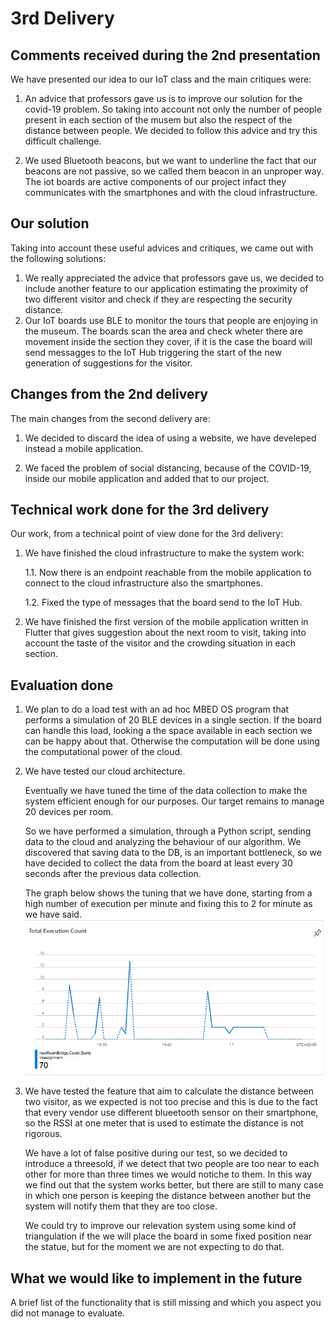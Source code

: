 # 3rd Delivery

## Comments received during the 2nd presentation

We have presented our idea to our IoT class and the main critiques were:

1. An advice that professors gave us is to improve our solution for the covid-19 problem. So taking into account not only the number of people present in each section of the musem but also the respect of the distance between people. We decided to follow this advice and try this difficult challenge.

2. We used Bluetooth beacons, but we want to underline the fact that our beacons are not passive, so we called them beacon in an unproper way. The iot boards are active components of our project infact they communicates with the smartphones and with the cloud infrastructure.

## Our solution

Taking into account these useful advices and critiques, we came out with the following solutions:

1. We really appreciated the advice that professors gave us, we decided to include another feature to our application estimating the proximity of two different visitor and check if they are respecting the security distance.
2. Our IoT boards use BLE to monitor the tours that people are enjoying in the museum. The boards scan the area and check wheter there are movement inside the section they cover, if it is the case the board will send messagges to the IoT Hub triggering the start of the new generation of suggestions for the visitor.

## Changes from the 2nd delivery

The main changes from the second delivery are:

1. We decided to discard the idea of using a website, we have develeped instead a mobile application.

2. We faced the problem of social distancing, because of the COVID-19, inside our mobile application and added that to our project.

## Technical work done for the 3rd delivery

Our work, from a technical point of view done for the 3rd delivery:

1. We have finished the cloud infrastructure to make the system work:

    1.1. Now there is an endpoint reachable from the mobile application to connect to the cloud infrastructure also the smartphones.

    1.2. Fixed the type of messages that the board send to the IoT Hub.

2. We have finished the first version of the mobile application written in Flutter that gives suggestion about the next room to visit, taking into account the taste of the visitor and the crowding situation in each section.

## Evaluation done

1. We plan to do a load test with an ad hoc MBED OS program that performs a simulation of 20 BLE devices in a single section. If the board can handle this load, looking a the space available in each section we can be happy about that. Otherwise the computation will be done using the computational power of the cloud.

2. We have tested our cloud architecture.

    Eventually we have tuned the time of the data collection to make the system efficient enough for our purposes. Our target remains to manage 20 devices per room.

    So we have performed a simulation, through a Python script, sending data to the cloud and analyzing the behaviour of our algorithm. We discovered that saving data to the DB, is an important bottleneck, so we have decided to collect the data from the board at least every 30 seconds after the previous data collection.

    The graph below shows the tuning that we have done, starting from a high number of execution per minute and fixing this to 2 for minute as we have said.
    ![testcloud](Evaluation/Images/testing_cloud.jpg)

3. We have tested the feature that aim to calculate the distance between two visitor, as we expected is not too precise and this is due to the fact that every vendor use different blueetooth sensor on their smartphone, so the RSSI at one meter that is used to estimate the distance is not rigorous.

    We have a lot of false positive during our test, so we decided to introduce a threesold, if we detect that two people are too near to each other for more than three times we would notiche to them. In this way we find out that the system works better, but there are still to many case in which one person is keeping the distance between another but the system will notify them that they are too close.

    We could try to improve our relevation system using some kind of triangulation if the we will place the board in some fixed position near the statue, but for the moment we are not expecting to do that.

## What we would like to implement in the future

A brief list of the functionality that is still missing and which you aspect you did not manage to evaluate.